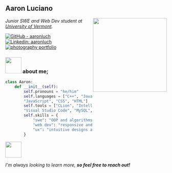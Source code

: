<h2> Aaron Luciano </h2>
<img align='right' src="https://i.imgur.com/RXsqntc.png" width="230">
<p><em>Junior SWE and Web Dev student at <a href="https://uvm.edu">University of Vermont</a>.</em></p>

[![GitHub - aaronluch](https://img.shields.io/badge/GitHub-aaronluch-blue?style=flat-square&logo=github)](https://github.com/aaronluch)
[![Linkedin: aaronluch](https://img.shields.io/badge/-aaronluciano-blue?style=flat-square&logo=Linkedin&logoColor=white&link=https://www.linkedin.com/in/aaronluciano/)](https://www.linkedin.com/in/aaronluciano/)
[![photography portfolio](https://img.shields.io/badge/photography-portfolio-71c476?style=flat-square)](https://aaronluciano.com)

### <img src="https://media.giphy.com/media/v1.Y2lkPTc5MGI3NjExbTZ5cWJxbmtwbW04YTFzYXZmaGQ2cXd1MWtlY2JucHNheDR3OWZjNCZlcD12MV9pbnRlcm5hbF9naWZfYnlfaWQmY3Q9cw/O2le7AOSyrrY7AEHyY/giphy.gif" width="50"> about me;

```python
class Aaron:
    def __init__(self):
        self.pronouns = "he/him"
        self.languages = ["C++", "Java", "Python",
        "JavaScript", "CSS", "HTML"]
        self.tools = ["CLion", "IntelliJ IDEA", "Visual Studio",
        "Visual Studio Code", "MySQL", "Git", "GitHub"]
        self.skills = {
            "swe": "OOP and algorithms",
            "web dev": "responsive and reactive web design",
            "ux": "intuitive designs and seamless user interaction"
        }
```

<img src=https://tonymckes.vercel.app/_next/static/media/code.62844567.gif width = 50><p><em>I'm always looking to learn more, <b>so feel free to reach out!</b></em></p>
